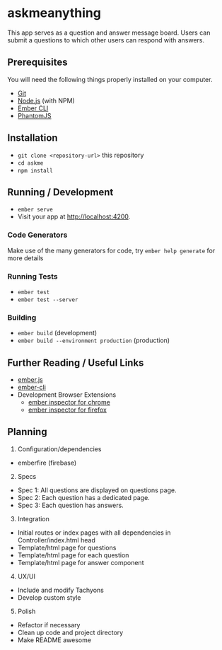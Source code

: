 # askmeanything

This app serves as a question and answer message board. Users can submit a questions to which other users can respond with answers. 

## Prerequisites

You will need the following things properly installed on your computer.

* [Git](https://git-scm.com/)
* [Node.js](https://nodejs.org/) (with NPM)
* [Ember CLI](https://ember-cli.com/)
* [PhantomJS](http://phantomjs.org/)

## Installation

* `git clone <repository-url>` this repository
* `cd askme`
* `npm install`

## Running / Development

* `ember serve`
* Visit your app at [http://localhost:4200](http://localhost:4200).

### Code Generators

Make use of the many generators for code, try `ember help generate` for more details

### Running Tests

* `ember test`
* `ember test --server`

### Building

* `ember build` (development)
* `ember build --environment production` (production)

## Further Reading / Useful Links

* [ember.js](http://emberjs.com/)
* [ember-cli](https://ember-cli.com/)
* Development Browser Extensions
  * [ember inspector for chrome](https://chrome.google.com/webstore/detail/ember-inspector/bmdblncegkenkacieihfhpjfppoconhi)
  * [ember inspector for firefox](https://addons.mozilla.org/en-US/firefox/addon/ember-inspector/)

## Planning

1. Configuration/dependencies
  * emberfire (firebase)

2. Specs
  * Spec 1: All questions are displayed on questions page.
  * Spec 2: Each question has a dedicated page.
  * Spec 3: Each question has answers. 

3. Integration
  * Initial routes or index pages with all dependencies in Controller/index.html head
  * Template/html page for questions
  * Template/html page for each question
  * Template/html page for answer component

4. UX/UI
  * Include and modify Tachyons
  * Develop custom style

5. Polish
  * Refactor if necessary
  * Clean up code and project directory
  * Make README awesome
